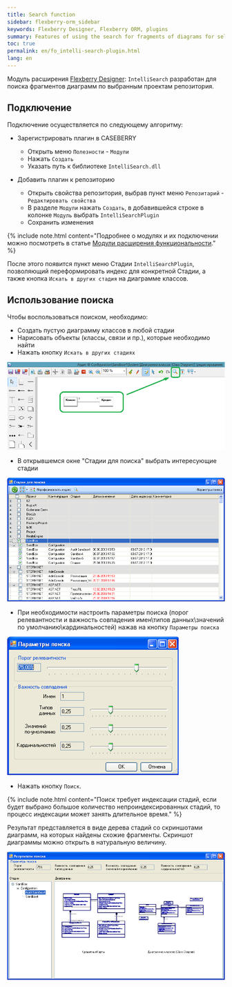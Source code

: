 ```yaml
---
title: Search function
sidebar: flexberry-orm_sidebar
keywords: Flexberry Designer, Flexberry ORM, plugins
summary: Features of using the search for fragments of diagrams for selected projects
toc: true
permalink: en/fo_intelli-search-plugin.html
lang: en
---
```


Модуль расширения [Flexberry Designer](fd_landing_page.html): `IntelliSearch` разработан для поиска фрагментов диаграмм по выбранным проектам репозитория.

## Подключение

Подключение осуществляется по следующему алгоритму:

* Зарегистрировать плагин в CASEBERRY
    * Открыть меню `Полезности` - `Модули`
    * Нажать `Создать`
    * Указать путь к библиотеке `IntelliSearch.dll`

* Добавить плагин к репозиторию
    * Открыть свойства репозитория, выбрав пункт меню `Репозитарий` - `Редактировать свойства`
    * В разделе `Модули` нажать `Создать`, в добавившейся строке в колонке `Модуль` выбрать `IntelliSearchPlugin`
    * Сохранить изменения

{% include note.html content="Подробнее о модулях и их подключении можно посмотреть в статье [Модули расширения функциональности](fd_flexberry-plugins.html)." %}

После этого появится пункт меню Стадии `IntelliSearchPlugin`, позволяющий переформировать индекс для конкретной Стадии, а также кнопка `Искать в других стадия` на диаграмме классов.

## Использование поиска

Чтобы воспользоваться поиском, необходимо:

* Создать пустую диаграмму классов в любой стадии
* Нарисовать объекты (классы, связи и пр.), которые необходимо найти
* Нажать кнопку `Искать в других стадиях` 

![](/images/pages/products/flexberry-orm/module-flexberry-designer/search-example.png)

* В открывшемся окне "Стадии для поиска" выбрать интересующие стадии 

![](/images/pages/products/flexberry-orm/module-flexberry-designer/search-studys.png)

* При необходимости настроить параметры поиска (порог релевантности и важность совпадения имен\типов данных\значений по умолчанию\кардинальностей) нажав на кнопку `Параметры поиска`

![](/images/pages/products/flexberry-orm/module-flexberry-designer/search-params.png)

* Нажать кнопку `Поиск`.

{% include note.html content="Поиск требует индексации стадий, если будет выбрано большое количество непроиндексированных стадий, то процесс индексации может занять длительное время." %}

Результат представляется в виде дерева стадий со скриншотами диаграмм, на которых найдены схожие фрагменты. Скриншот диаграммы можно открыть в натуральную величину.

![](/images/pages/products/flexberry-orm/module-flexberry-designer/search-results.png)
